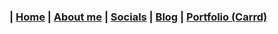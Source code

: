 ### | [Home][d1] | [About me][d2] | [Socials][d3] | [Blog][d4] | [Portfolio (Carrd)][d5]

[d1]: /index.html
[d2]: /pages/aboutMe.html
[d3]: /pages/socials.html
[d4]: /blog/
[d5]: /portfolio.html